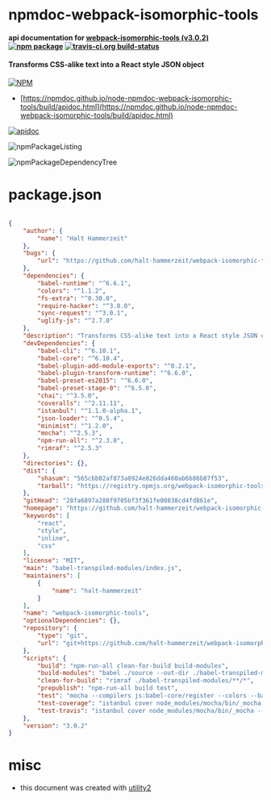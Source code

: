 # npmdoc-webpack-isomorphic-tools

#### api documentation for  [webpack-isomorphic-tools (v3.0.2)](https://github.com/halt-hammerzeit/webpack-isomorphic-tools#readme)  [![npm package](https://img.shields.io/npm/v/npmdoc-webpack-isomorphic-tools.svg?style=flat-square)](https://www.npmjs.org/package/npmdoc-webpack-isomorphic-tools) [![travis-ci.org build-status](https://api.travis-ci.org/npmdoc/node-npmdoc-webpack-isomorphic-tools.svg)](https://travis-ci.org/npmdoc/node-npmdoc-webpack-isomorphic-tools)

#### Transforms CSS-alike text into a React style JSON object

[![NPM](https://nodei.co/npm/webpack-isomorphic-tools.png?downloads=true&downloadRank=true&stars=true)](https://www.npmjs.com/package/webpack-isomorphic-tools)

- [https://npmdoc.github.io/node-npmdoc-webpack-isomorphic-tools/build/apidoc.html](https://npmdoc.github.io/node-npmdoc-webpack-isomorphic-tools/build/apidoc.html)

[![apidoc](https://npmdoc.github.io/node-npmdoc-webpack-isomorphic-tools/build/screenCapture.buildCi.browser.%252Ftmp%252Fbuild%252Fapidoc.html.png)](https://npmdoc.github.io/node-npmdoc-webpack-isomorphic-tools/build/apidoc.html)

![npmPackageListing](https://npmdoc.github.io/node-npmdoc-webpack-isomorphic-tools/build/screenCapture.npmPackageListing.svg)

![npmPackageDependencyTree](https://npmdoc.github.io/node-npmdoc-webpack-isomorphic-tools/build/screenCapture.npmPackageDependencyTree.svg)



# package.json

```json

{
    "author": {
        "name": "Halt Hammerzeit"
    },
    "bugs": {
        "url": "https://github.com/halt-hammerzeit/webpack-isomorphic-tools/issues"
    },
    "dependencies": {
        "babel-runtime": "^6.6.1",
        "colors": "^1.1.2",
        "fs-extra": "^0.30.0",
        "require-hacker": "^3.0.0",
        "sync-request": "^3.0.1",
        "uglify-js": "^2.7.0"
    },
    "description": "Transforms CSS-alike text into a React style JSON object",
    "devDependencies": {
        "babel-cli": "^6.10.1",
        "babel-core": "^6.10.4",
        "babel-plugin-add-module-exports": "^0.2.1",
        "babel-plugin-transform-runtime": "^6.6.0",
        "babel-preset-es2015": "^6.6.0",
        "babel-preset-stage-0": "^6.5.0",
        "chai": "^3.5.0",
        "coveralls": "^2.11.11",
        "istanbul": "^1.1.0-alpha.1",
        "json-loader": "^0.5.4",
        "minimist": "^1.2.0",
        "mocha": "^2.5.3",
        "npm-run-all": "^2.3.0",
        "rimraf": "^2.5.3"
    },
    "directories": {},
    "dist": {
        "shasum": "565cbb02af873a8924e826dda460ab6b86b87f53",
        "tarball": "https://registry.npmjs.org/webpack-isomorphic-tools/-/webpack-isomorphic-tools-3.0.2.tgz"
    },
    "gitHead": "28fa6897a288f9705bf3f361fe00838cd4fd861e",
    "homepage": "https://github.com/halt-hammerzeit/webpack-isomorphic-tools#readme",
    "keywords": [
        "react",
        "style",
        "inline",
        "css"
    ],
    "license": "MIT",
    "main": "babel-transpiled-modules/index.js",
    "maintainers": [
        {
            "name": "halt-hammerzeit"
        }
    ],
    "name": "webpack-isomorphic-tools",
    "optionalDependencies": {},
    "repository": {
        "type": "git",
        "url": "git+https://github.com/halt-hammerzeit/webpack-isomorphic-tools.git"
    },
    "scripts": {
        "build": "npm-run-all clean-for-build build-modules",
        "build-modules": "babel ./source --out-dir ./babel-transpiled-modules --source-maps",
        "clean-for-build": "rimraf ./babel-transpiled-modules/**/*",
        "prepublish": "npm-run-all build test",
        "test": "mocha --compilers js:babel-core/register --colors --bail --reporter spec test/ --recursive",
        "test-coverage": "istanbul cover node_modules/mocha/bin/_mocha -- --compilers js:babel-core/register --colors --reporter dot test/ --recursive",
        "test-travis": "istanbul cover node_modules/mocha/bin/_mocha --report lcovonly -- --compilers js:babel-core/register --colors --reporter spec test/ --recursive"
    },
    "version": "3.0.2"
}
```



# misc
- this document was created with [utility2](https://github.com/kaizhu256/node-utility2)
